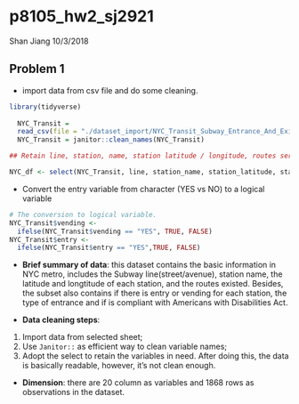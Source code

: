p8105\_hw2\_sj2921
================
Shan Jiang
10/3/2018

## Problem 1

  - import data from csv file and do some cleaning.

<!-- end list -->

``` r
library(tidyverse)
  
  NYC_Transit = 
  read_csv(file = "./dataset_import/NYC_Transit_Subway_Entrance_And_Exit_Data.csv")
  NYC_Transit = janitor::clean_names(NYC_Transit)

## Retain line, station, name, station latitude / longitude, routes served, entry, vending, entrance type, and ADA compliance.

NYC_df <- select(NYC_Transit, line, station_name, station_latitude, station_longitude, route1:route11, entry, exit_only, vending, entrance_type, ada)
```

  - Convert the entry variable from character (YES vs NO) to a logical
    variable

<!-- end list -->

``` r
# The conversion to logical variable.
NYC_Transit$vending <- 
  ifelse(NYC_Transit$vending == "YES", TRUE, FALSE)
NYC_Transit$entry <- 
  ifelse(NYC_Transit$entry == "YES",TRUE, FALSE)
```

  - **Brief summary of data**: this dataset contains the basic
    information in NYC metro, includes the Subway line(street/avenue),
    station name, the latitude and longtitude of each station, and the
    routes existed. Besides, the subset also contains if there is entry
    or vending for each station, the type of entrance and if is
    compliant with Americans with Disabilities Act.

  - **Data cleaning steps**:

<!-- end list -->

1.  Import data from selected sheet;
2.  Use `Janitor::` as efficient way to clean variable names;
3.  Adopt the select to retain the variables in need. After doing this,
    the data is basically readable, however, it’s not clean enough.

<!-- end list -->

  - **Dimension**: there are 20 column as variables and 1868 rows as
    observations in the dataset.
